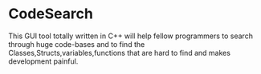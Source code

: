 # CodeSearch
This GUI tool totally written in C++ will help fellow programmers to search through huge code-bases and to find the Classes,Structs,variables,functions that are hard to find and makes development painful. 
